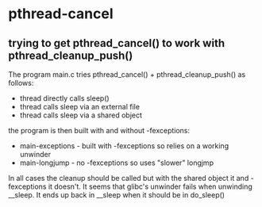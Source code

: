 # pthread-cancel

## trying to get pthread_cancel() to work with pthread_cleanup_push()

The program main.c tries pthread_cancel() + pthread_cleanup_push() as follows:

- thread directly calls sleep()
- thread calls sleep via an external file
- thread calls sleep via a shared object

the program is then built with and without -fexceptions:

- main-exceptions - built with -fexceptions so relies on a working unwinder
- main-longjump - no -fexceptions so uses "slower" longjmp

In all cases the cleanup should be called but with the shared object it and -fexceptions it doesn't.
It seems that glibc's unwinder fails when unwinding __sleep.  It ends up back in
__sleep when it should be in do_sleep()
